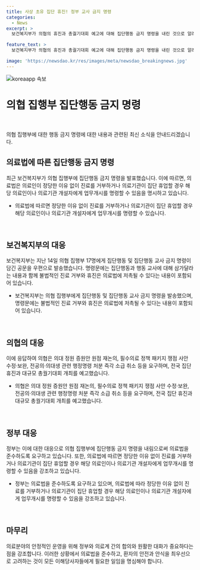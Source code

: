```yaml
---
title: 사상 초유 집단 휴진! 정부 교사 금지 명령
categories:
  - News
excerpt: >
  보건복지부가 의협의 휴진과 총궐기대회 예고에 대해 집단행동 금지 명령을 내린 것으로 알려졌다. 의료법에 따르면 정당한 이유 없이 진료를 거절하거나 휴진할 경우 장관이나 지자체장이 업무개시를 명령할 수 있다. 의협은 정원 증원안 재논의와 정책 수정을 요구하며, 휴진과 총궐기대회를 예고했다.정부와 의료계 간 긴장이 고조되고 있다.

feature_text: >
  보건복지부가 의협의 휴진과 총궐기대회 예고에 대해 집단행동 금지 명령을 내린 것으로 알려졌다. 의료법에 따르면 정당한 이유 없이 진료를 거절하거나 휴진할 경우 장관이나 지자체장이 업무개시를 명령할 수 있다. 의협은 정원 증원안 재논의와 정책 수정을 요구하며, 휴진과 총궐기대회를 예고했다.정부와 의료계 간 긴장이 고조되고 있다.

image: 'https://newsdao.kr/res/images/meta/newsdao_breakingnews.jpg'
---
```


<p><img src="https://newsdao.kr/res/images/meta/newsdao_breakingnews.jpg" alt="koreaapp 속보" /></p>

<h1 data-ke-size="size26">의협 집행부 집단행동 금지 명령</h1>

<p data-ke-size="size16">&nbsp;</p>

<p>의협 집행부에 대한 행동 금지 명령에 대한 내용과 관련된 최신 소식을 안내드리겠습니다.</p>

<h2 data-ke-size="size24">의료법에 따른 집단행동 금지 명령</h2>

<p data-ke-size="size16">최근 보건복지부가 의협 집행부에 집단행동 금지 명령을 발표했습니다. 이에 따르면, 의료법은 의료인이 정당한 이유 없이 진료를 거부하거나 의료기관이 집단 휴업할 경우 해당 의료인이나 의료기관 개설자에게 업무개시를 명령할 수 있음을 명시하고 있습니다.</p>

<ul>
  <li>의료법에 따르면 정당한 이유 없이 진료를 거부하거나 의료기관이 집단 휴업할 경우 해당 의료인이나 의료기관 개설자에게 업무개시를 명령할 수 있습니다.</li>
</ul>

<p data-ke-size="size16">&nbsp;</p>

<h2 data-ke-size="size24">보건복지부의 대응</h2>

<p data-ke-size="size16">보건복지부는 지난 14일 의협 집행부 17명에게 집단행동 및 집단행동 교사 금지 명령이 담긴 공문을 우편으로 발송했습니다. 명령문에는 집단행동과 행동 교사에 대해 삼가달라는 내용과 함께 불법적인 진료 거부와 휴진은 의료법에 저촉될 수 있다는 내용이 포함되어 있습니다.</p>

<ul>
  <li>보건복지부는 의협 집행부에게 집단행동 및 집단행동 교사 금지 명령을 발송했으며, 명령문에는 불법적인 진료 거부와 휴진은 의료법에 저촉될 수 있다는 내용이 포함되어 있습니다.</li>
</ul>

<p data-ke-size="size16">&nbsp;</p>

<h2 data-ke-size="size24">의협의 대응</h2>

<p data-ke-size="size16">이에 응답하여 의협은 의대 정원 증원안 원점 재논의, 필수의료 정책 패키지 쟁점 사안 수정·보완, 전공의·의대생 관련 행정명령 처분 즉각 소급 취소 등을 요구하며, 전국 집단 휴진과 대규모 총궐기대회 개최를 예고했습니다.</p>

<ul>
  <li>의협은 의대 정원 증원안 원점 재논의, 필수의료 정책 패키지 쟁점 사안 수정·보완, 전공의·의대생 관련 행정명령 처분 즉각 소급 취소 등을 요구하며, 전국 집단 휴진과 대규모 총궐기대회 개최를 예고했습니다.</li>
</ul>

<p data-ke-size="size16">&nbsp;</p>

<h2 data-ke-size="size24">정부 대응</h2>

<p data-ke-size="size16">정부는 이에 대한 대응으로 의협 집행부에 집단행동 금지 명령을 내림으로써 의료법을 준수하도록 요구하고 있습니다. 또한, 의료법에 따르면 정당한 이유 없이 진료를 거부하거나 의료기관이 집단 휴업할 경우 해당 의료인이나 의료기관 개설자에게 업무개시를 명령할 수 있음을 강조하고 있습니다.</p>

<ul>
  <li>정부는 의료법을 준수하도록 요구하고 있으며, 의료법에 따라 정당한 이유 없이 진료를 거부하거나 의료기관이 집단 휴업할 경우 해당 의료인이나 의료기관 개설자에게 업무개시를 명령할 수 있음을 강조하고 있습니다.</li>
</ul>

<p data-ke-size="size16">&nbsp;</p>

<h2 data-ke-size="size24">마무리</h2>

<p data-ke-size="size16">의료분야의 안정적인 운영을 위해 정부와 의료계 간의 합의와 원활한 대화가 중요하다는 점을 강조합니다. 이러한 상황에서 의료법을 준수하고, 환자의 안전과 안식을 최우선으로 고려하는 것이 모든 이해당사자들에게 필요한 일임을 명심해야 합니다.</p>

<p data-ke-size="size16">&nbsp;</p>

